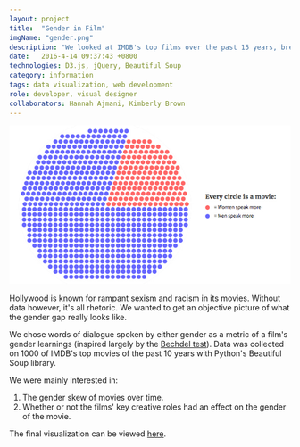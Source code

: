 ```yaml
---
layout: project
title:  "Gender in Film"
imgName: "gender.png"
description: "We looked at IMDB's top films over the past 15 years, breaking them down by the gendered-ness of their spoken dialogue."
date:   2016-4-14 09:37:43 +0800
technologies: D3.js, jQuery, Beautiful Soup
category: information
tags: data visualization, web development
role: developer, visual designer
collaborators: Hannah Ajmani, Kimberly Brown
---
```


<a href="/viz/">![Alt](/img/gender/viz.jpg)</a>

Hollywood is known for rampant sexism and racism in its movies. Without data however, it's all rhetoric. We wanted to get an objective picture of what the gender gap really looks like.

We chose words of dialogue spoken by either gender as a metric of a film's gender learnings (inspired largely by the <a href="http://bechdeltest.com/">Bechdel test</a>). Data was collected on 1000 of IMDB's top movies of the past 10 years with Python's Beautiful Soup library.

We were mainly interested in:

1. The gender skew of movies over time.
2. Whether or not the films' key creative roles had an effect on the gender of the movie.

The final visualization can be viewed <a href="/cs3300-p2/">here</a>.








